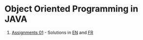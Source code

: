 # Object Oriented Programming in JAVA

1. [Assignments 01](Arrays%20and%20Strings/les%20tableaux%20et%20les%20chaines%20de%20caractères.pdf) - Solutions in [EN](Arrays%20and%20Strings/README.md) and [FR](Arrays%20and%20Strings/README_FR.md)
